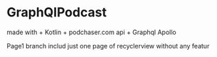 # GraphQlPodcast
made with + Kotlin + podchaser.com api + Graphql Apollo

Page1 branch includ just one page of recyclerview without any featur

